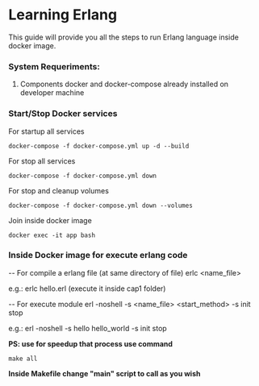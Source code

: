 Learning Erlang
====================================================================

This guide will provide you all the steps to run Erlang language inside docker image.


### System Requeriments:

1. Components docker and docker-compose already installed on developer machine

### Start/Stop Docker services

For startup all services
```
docker-compose -f docker-compose.yml up -d --build
```

For stop all services
```
docker-compose -f docker-compose.yml down
```

For stop and cleanup volumes 
```
docker-compose -f docker-compose.yml down --volumes
```

Join inside docker image
```
docker exec -it app bash
```

### Inside Docker image for execute erlang code

-- For compile a erlang file (at same directory of file)
erlc <name_file>

e.g.: erlc hello.erl (execute it inside cap1 folder)

-- For execute module
erl -noshell -s <name_file> <start_method> -s init stop

e.g.: erl -noshell -s hello hello_world -s init stop


<b>PS: use for speedup that process use command</b>
```
make all
```
<b>Inside Makefile change "main" script to call as you wish</b>
